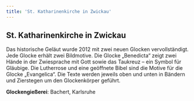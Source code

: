 ```yaml
---
title: 'St. Katharinenkirche in Zwickau'
---
```

## St. Katharinenkirche in Zwickau

Das historische Geläut wurde 2012 mit zwei neuen Glocken vervollständigt. Jede Glocke erhält zwei Bildmotive. Die Glocke
„Benedicta“ zeigt zwei Hände in der Zwiesprache mit Gott sowie das Taukreuz – ein Symbol für Gläubige. Die Lutherrose und eine geöffnete Bibel sind die Motive für die Glocke „Evangelica“. Die Texte werden jeweils oben und unten in Bändern und Zierstegen um den Glockenkörper geführt.

**Glockengießerei**: Bachert, Karlsruhe
